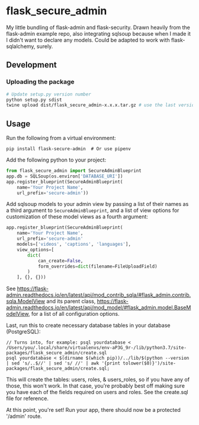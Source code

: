# flask_secure_admin

My little bundling of flask-admin and flask-security. Drawn heavily from the flask-admin example repo, also integrating sqlsoup because when I made it I didn't want to declare any models. Could be adapted to work with flask-sqlalchemy, surely.

## Development

### Uploading the package

```sh
# Update setup.py version number
python setup.py sdist
twine upload dist/flask_secure_admin-x.x.x.tar.gz # use the last version created
```

## Usage

Run the following from a virtual environment:

    pip install flask-secure-admin  # Or use pipenv

Add the following python to your project:

```python
from flask_secure_admin import SecureAdminBlueprint
app.db = SQLSoup(os.environ['DATABASE_URI'])
app.register_blueprint(SecureAdminBlueprint(
    name='Your Project Name',
    url_prefix='secure-admin'))
```

Add sqlsoup models to your admin view by passing a list of their names 
as a third argument to `SecureAdminBlueprint`, and a list of view options
for customization of these model views as a fourth argument:
```python
app.register_blueprint(SecureAdminBlueprint(
    name='Your Project Name',
    url_prefix='secure-admin'
    models=['videos', 'captions', 'languages'],
    view_options=[
        dict(
            can_create=False,
            form_overrides=dict(filename=FileUploadField)
        )
    ], {}, {}))
```

See https://flask-admin.readthedocs.io/en/latest/api/mod_contrib_sqla/#flask_admin.contrib.sqla.ModelView
and its parent class, https://flask-admin.readthedocs.io/en/latest/api/mod_model/#flask_admin.model.BaseModelView,
for a list of all configuration options. 

Last, run this to create necessary database tables in your database (PostgreSQL):

    // Turns into, for example: psql yourdatabase < /Users/you/.local/share/virtualenvs/env-aP3G_9r-/lib/python3.7/site-packages/flask_secure_admin/create.sql
    psql yourdatabase < $(dirname $(which pip))/../lib/$(python --version | sed 's/..$//' | sed 's/ //' | awk '{print tolower($0)}')/site-packages/flask_secure_admin/create.sql;    

This will create the tables: users, roles, & users_roles, so if you have any of those, this won't work.
In that case, you're probably best off making sure you have each of the fields required on users and roles.
See the create.sql file for reference.

At this point, you're set! Run your app, there should now be a protected '/admin' route.
